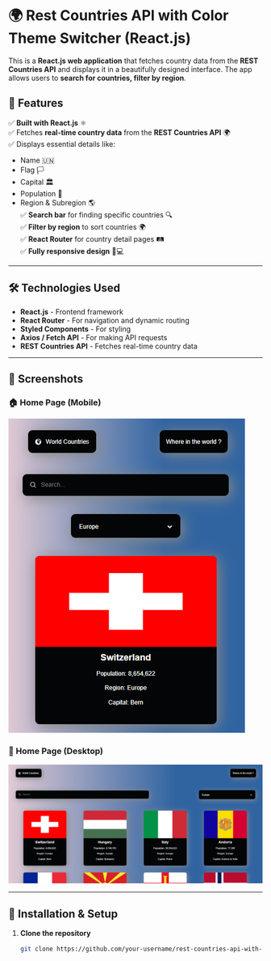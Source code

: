 # 🌍 Rest Countries API with Color Theme Switcher (React.js)

This is a **React.js web application** that fetches country data from the **REST Countries API** and displays it in a beautifully designed interface. The app allows users to **search for countries, filter by region**.  

## 🚀 Features

✅ **Built with React.js** ⚛️  
✅ Fetches **real-time country data** from the **REST Countries API** 🌍  
✅ Displays essential details like:  
   - Name 🇺🇳  
   - Flag 🏳️  
   - Capital 🏛️  
   - Population 👥  
   - Region & Subregion 🌎  
✅ **Search bar** for finding specific countries 🔍  
✅ **Filter by region** to sort countries 🌍  
✅ **React Router** for country detail pages 🛤️  
✅ **Fully responsive design** 📱💻  

---

## 🛠️ Technologies Used

- **React.js** - Frontend framework  
- **React Router** - For navigation and dynamic routing  
- **Styled Components** - For styling  
- **Axios / Fetch API** - For making API requests  
- **REST Countries API** - Fetches real-time country data  

---

## 📸 Screenshots

### 🏠 Home Page (Mobile)
![For Mobile](public/mobile.png)

### 🌙 Home Page (Desktop)
![For Desktop](public/desktop.png)

---

## 🔧 Installation & Setup

1. **Clone the repository**  
   ```bash
   git clone https://github.com/your-username/rest-countries-api-with-color-theme-switcher-master.git

